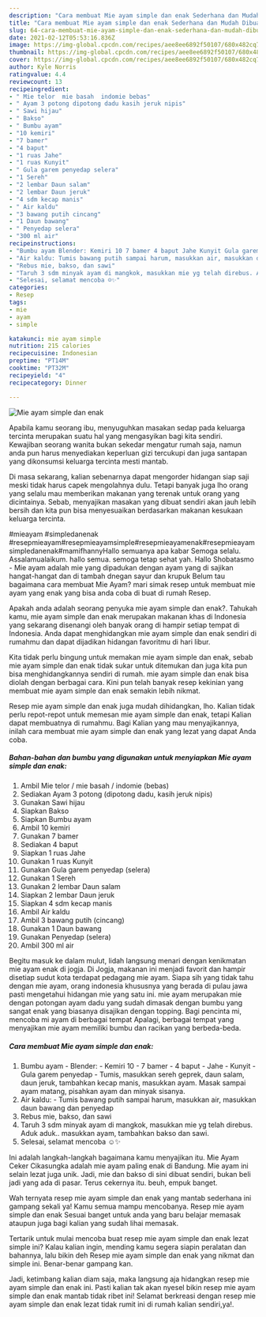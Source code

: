 ```yaml
---
description: "Cara membuat Mie ayam simple dan enak Sederhana dan Mudah Dibuat"
title: "Cara membuat Mie ayam simple dan enak Sederhana dan Mudah Dibuat"
slug: 64-cara-membuat-mie-ayam-simple-dan-enak-sederhana-dan-mudah-dibuat
date: 2021-02-12T05:53:16.836Z
image: https://img-global.cpcdn.com/recipes/aee8ee6892f50107/680x482cq70/mie-ayam-simple-dan-enak-foto-resep-utama.jpg
thumbnail: https://img-global.cpcdn.com/recipes/aee8ee6892f50107/680x482cq70/mie-ayam-simple-dan-enak-foto-resep-utama.jpg
cover: https://img-global.cpcdn.com/recipes/aee8ee6892f50107/680x482cq70/mie-ayam-simple-dan-enak-foto-resep-utama.jpg
author: Kyle Norris
ratingvalue: 4.4
reviewcount: 13
recipeingredient:
- " Mie telor  mie basah  indomie bebas"
- " Ayam 3 potong dipotong dadu kasih jeruk nipis"
- " Sawi hijau"
- " Bakso"
- " Bumbu ayam"
- "10 kemiri"
- "7 bamer"
- "4 baput"
- "1 ruas Jahe"
- "1 ruas Kunyit"
- " Gula garem penyedap selera"
- "1 Sereh"
- "2 lembar Daun salam"
- "2 lembar Daun jeruk"
- "4 sdm kecap manis"
- " Air kaldu"
- "3 bawang putih cincang"
- "1 Daun bawang"
- " Penyedap selera"
- "300 ml air"
recipeinstructions:
- "Bumbu ayam Blender: Kemiri 10 7 bamer 4 baput Jahe Kunyit Gula garem penyedap Tumis, masukkan sereh geprek, daun salam, daun jeruk, tambahkan kecap manis, masukkan ayam. Masak sampai ayam matang, pisahkan ayam dan minyak sisanya."
- "Air kaldu: Tumis bawang putih sampai harum, masukkan air, masukkan daun bawang dan penyedap"
- "Rebus mie, bakso, dan sawi"
- "Taruh 3 sdm minyak ayam di mangkok, masukkan mie yg telah direbus. Aduk aduk.. masukkan ayam, tambahkan bakso dan sawi."
- "Selesai, selamat mencoba ☺️✨"
categories:
- Resep
tags:
- mie
- ayam
- simple

katakunci: mie ayam simple 
nutrition: 215 calories
recipecuisine: Indonesian
preptime: "PT14M"
cooktime: "PT32M"
recipeyield: "4"
recipecategory: Dinner

---
```



![Mie ayam simple dan enak](https://img-global.cpcdn.com/recipes/aee8ee6892f50107/680x482cq70/mie-ayam-simple-dan-enak-foto-resep-utama.jpg)

Apabila kamu seorang ibu, menyuguhkan masakan sedap pada keluarga tercinta merupakan suatu hal yang mengasyikan bagi kita sendiri. Kewajiban seorang  wanita bukan sekedar mengatur rumah saja, namun anda pun harus menyediakan keperluan gizi tercukupi dan juga santapan yang dikonsumsi keluarga tercinta mesti mantab.

Di masa  sekarang, kalian sebenarnya dapat mengorder hidangan siap saji meski tidak harus capek mengolahnya dulu. Tetapi banyak juga lho orang yang selalu mau memberikan makanan yang terenak untuk orang yang dicintainya. Sebab, menyajikan masakan yang dibuat sendiri akan jauh lebih bersih dan kita pun bisa menyesuaikan berdasarkan makanan kesukaan keluarga tercinta. 

#mieayam #simpledanenak #resepmieayam#resepmieayamsimple#resepmieayamenak#resepmieayamsimpledanenak#mamifhannyHallo semuanya apa kabar Semoga selalu. Assalamualaikum. hallo semua. semoga tetap sehat yah. Hallo Shobatasmo - Mie ayam adalah mie yang dipadukan dengan ayam yang di sajikan hangat-hangat dan di tambah dnegan sayur dan krupuk Belum tau bagaimana cara membuat Mie Ayam? mari simak resep untuk membuat mie ayam yang enak yang bisa anda coba di buat di rumah Resep.

Apakah anda adalah seorang penyuka mie ayam simple dan enak?. Tahukah kamu, mie ayam simple dan enak merupakan makanan khas di Indonesia yang sekarang disenangi oleh banyak orang di hampir setiap tempat di Indonesia. Anda dapat menghidangkan mie ayam simple dan enak sendiri di rumahmu dan dapat dijadikan hidangan favoritmu di hari libur.

Kita tidak perlu bingung untuk memakan mie ayam simple dan enak, sebab mie ayam simple dan enak tidak sukar untuk ditemukan dan juga kita pun bisa menghidangkannya sendiri di rumah. mie ayam simple dan enak bisa diolah dengan berbagai cara. Kini pun telah banyak resep kekinian yang membuat mie ayam simple dan enak semakin lebih nikmat.

Resep mie ayam simple dan enak juga mudah dihidangkan, lho. Kalian tidak perlu repot-repot untuk memesan mie ayam simple dan enak, tetapi Kalian dapat membuatnya di rumahmu. Bagi Kalian yang mau menyajikannya, inilah cara membuat mie ayam simple dan enak yang lezat yang dapat Anda coba.

<!--inarticleads1-->

##### Bahan-bahan dan bumbu yang digunakan untuk menyiapkan Mie ayam simple dan enak:

1. Ambil  Mie telor / mie basah / indomie (bebas)
1. Sediakan  Ayam 3 potong (dipotong dadu, kasih jeruk nipis)
1. Gunakan  Sawi hijau
1. Siapkan  Bakso
1. Siapkan  Bumbu ayam
1. Ambil 10 kemiri
1. Gunakan 7 bamer
1. Sediakan 4 baput
1. Siapkan 1 ruas Jahe
1. Gunakan 1 ruas Kunyit
1. Gunakan  Gula garem penyedap (selera)
1. Gunakan 1 Sereh
1. Gunakan 2 lembar Daun salam
1. Siapkan 2 lembar Daun jeruk
1. Siapkan 4 sdm kecap manis
1. Ambil  Air kaldu
1. Ambil 3 bawang putih (cincang)
1. Gunakan 1 Daun bawang
1. Gunakan  Penyedap (selera)
1. Ambil 300 ml air


Begitu masuk ke dalam mulut, lidah langsung menari dengan kenikmatan mie ayam enak di jogja. Di Jogja, makanan ini menjadi favorit dan hampir disetiap sudut kota terdapat pedagang mie ayam. Siapa sih yang tidak tahu dengan mie ayam, orang indonesia khususnya yang berada di pulau jawa pasti mengetahui hidangan mie yang satu ini. mie ayam merupakan mie dengan potongan ayam dadu yang sudah dimasak dengan bumbu yang sangat enak yang biasanya disajikan dengan topping. Bagi pencinta mi, mencoba mi ayam di berbagai tempat Apalagi, berbagai tempat yang menyajikan mie ayam memiliki bumbu dan racikan yang berbeda-beda. 

<!--inarticleads2-->

##### Cara membuat Mie ayam simple dan enak:

1. Bumbu ayam - Blender: - Kemiri 10 - 7 bamer - 4 baput - Jahe - Kunyit - Gula garem penyedap - Tumis, masukkan sereh geprek, daun salam, daun jeruk, tambahkan kecap manis, masukkan ayam. Masak sampai ayam matang, pisahkan ayam dan minyak sisanya.
1. Air kaldu: - Tumis bawang putih sampai harum, masukkan air, masukkan daun bawang dan penyedap
1. Rebus mie, bakso, dan sawi
1. Taruh 3 sdm minyak ayam di mangkok, masukkan mie yg telah direbus. Aduk aduk.. masukkan ayam, tambahkan bakso dan sawi.
1. Selesai, selamat mencoba ☺️✨


Ini adalah langkah-langkah bagaimana kamu menyajikan itu. Mie Ayam Ceker Cikasungka adalah mie ayam paling enak di Bandung. Mie ayam ini selain lezat juga unik. Jadi, mie dan bakso di sini dibuat sendiri, bukan beli jadi yang ada di pasar. Terus cekernya itu. beuh, empuk banget. 

Wah ternyata resep mie ayam simple dan enak yang mantab sederhana ini gampang sekali ya! Kamu semua mampu mencobanya. Resep mie ayam simple dan enak Sesuai banget untuk anda yang baru belajar memasak ataupun juga bagi kalian yang sudah lihai memasak.

Tertarik untuk mulai mencoba buat resep mie ayam simple dan enak lezat simple ini? Kalau kalian ingin, mending kamu segera siapin peralatan dan bahannya, lalu bikin deh Resep mie ayam simple dan enak yang nikmat dan simple ini. Benar-benar gampang kan. 

Jadi, ketimbang kalian diam saja, maka langsung aja hidangkan resep mie ayam simple dan enak ini. Pasti kalian tak akan nyesel bikin resep mie ayam simple dan enak mantab tidak ribet ini! Selamat berkreasi dengan resep mie ayam simple dan enak lezat tidak rumit ini di rumah kalian sendiri,ya!.

